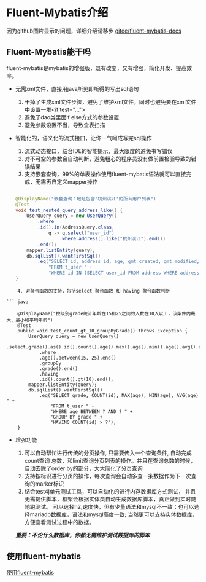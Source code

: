 # Fluent-Mybatis介绍

   因为github图片显示的问题，详细介绍请移步 
   [gitee/fluent-mybatis-docs](https://gitee.com/tryternity/fluent-mybatis-docs)
    
## Fluent-Mybatis能干吗
fluent-mybatis是mybatis的增强版，既有改变，又有增强，简化开发、提高效率。

- 无需xml文件，直接用java所见即所得的写出sql语句
    1. 干掉了生成xml文件步骤，避免了维护xml文件，同时也避免要在xml文件中设置一堆&lt;if test="...">
    2. 避免了dao类里面if else方式的参数设置
    3. 避免参数设置不当，导致全表扫描
    
- 智能化的，语义化的流式接口，让你一气呵成写完sql操作
    1. 流式动态接口，结合IDE的智能提示，最大限度的避免书写错误
    2. 对不可空的参数会自动判断，避免粗心的程序员没有做前置检验导致的错误结果
    3. 支持嵌套查询，99%的单表操作使用fluent-mybatis语法就可以直接完成，无需再自定义mapper操作
    ``` java

    @DisplayName("嵌套查询：地址包含'杭州滨江'的所有用户列表")
    @Test
    void test_nested_query_address_like() {
        UserQuery query = new UserQuery()
            .where
            .id().in(AddressQuery.class,
                q -> q.select("user_id")
                    .where.address().like("杭州滨江").end())
            .end();
        mapper.listEntity(query);
        db.sqlList().wantFirstSql()
            .eq("SELECT id, address_id, age, gmt_created, gmt_modified, grade, is_deleted, user_name, version " +
                "FROM t_user " +
                "WHERE id IN (SELECT user_id FROM address WHERE address LIKE ?)");
    }
```
    4. 对聚合函数的支持，包括select 聚合函数 和 having 聚合函数判断
    
``` java

    @DisplayName("按级别grade统计年龄在15和25之间的人数在10人以上，该条件内最大、最小和平均年龄")
    @Test
    public void test_count_gt_10_groupByGrade() throws Exception {
        UserQuery query = new UserQuery()
            .select.grade().as().id().count().age().max().age().min().age().avg().end()
            .where
            .age().between(15, 25).end()
            .groupBy
            .grade().end()
            .having
            .id().count().gt(10).end();
        mapper.listEntity(query);
        db.sqlList().wantFirstSql()
            .eq("SELECT grade, COUNT(id), MAX(age), MIN(age), AVG(age) " +
                "FROM t_user " +
                "WHERE age BETWEEN ? AND ? " +
                "GROUP BY grade " +
                "HAVING COUNT(id) > ?");
    }
```
  
- 增强功能
    1. 可以自动帮忙进行传统的分页操作, 只需要传入一个查询条件, 自动完成count查询
    总数，和limit查询分页列表的操作。并且在查询总数的时候，自动去除了order by的部分，大大简化了分页查询
    2. 支持按标识进行分页的操作，每次查询会自动多查一条数据作为下一次查询的marker标识
    3. 结合test4j单元测试工具，可以自动化的进行内存数据库方式测试，
    并且无需提供脚本，框架会根据实体类自动生成数据库脚本，真正做到实时随地跑测试。
    可以选择h2,速度快，但有少量语法和mysql不一致；也可以选择mariadb数据库，语法和mysql高度一致;
    当然更可以支持实体数据库，方便查看测试过程中的数据。
    
    ***重要：不论什么数据库，你都无需维护测试数据库的脚本***
    
## 使用fluent-mybatis

   [使用fluent-mybatis](./fluent-mybatis-tutorial/index.md)